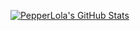 [![PepperLola's GitHub Stats](https://github-readme-stats.vercel.app/api?username=PepperLola)](https://github.com/PepperLola/github-readme-stats)

<!--
**PepperLola/PepperLola** is a ✨ _special_ ✨ repository because its `README.md` (this file) appears on your GitHub profile.

Here are some ideas to get you started:

- 🔭 I’m currently working on ...
- 🌱 I’m currently learning ...
- 👯 I’m looking to collaborate on ...
- 🤔 I’m looking for help with ...
- 💬 Ask me about ...
- 📫 How to reach me: ...
- 😄 Pronouns: ...
- ⚡ Fun fact: ...
-->
